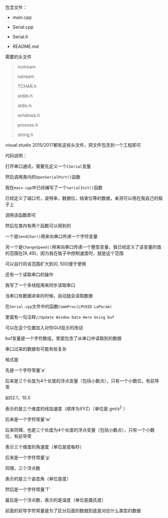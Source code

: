 包含文件：

* main.cpp

* Serial.cpp

* Serial.h

* README.md

需要的头文件

>iostream
>
>sstream
>
>TCHAR.h
>
>stdlib.h
>
>stdio.h
>
>windows.h
>
>process.h
>
>string.h

visual studio 2015/2017都有这些头文件，把文件包含到一个工程即可



代码说明：

打开串口通讯，需要先定义一个`CSerial`变量

然后调用类内的`OpenSerialPort()`函数

我在`main.cpp`中已经编写了一个`serialInit()`函数

已经定义了端口号，波特率，数据位，结束位等的数据，亲测可以用在我自己的板子上

调用该函数即可

然后在类内有两个函数可以用到的

一个是`SendChar()`用来向串口传递一个字符变量

另一个是`ChangeSpeed()`用来向串口传递一个整型变量，我已经定义了该变量的值的范围在$[9,49]$，因为我在板子中控制速度时，就是这个范围

可以自行将该范围扩大到$[0,100]$便于使用



还有一个读取串口的操作

我写了一个多线程用来同步读取串口

当串口有数据进来的时候，自动就会读取数据

在`Serial.cpp`文件中的函数`CommProc(LPVOID LaParam)`

里面有一句注释`//Update Window Data Here Using buf`

可以在这个位置加入对你GUI显示的改动

buf变量是一个字符数组，里面包含了从串口中读取到的数据

串口过来的数据有可能有些复杂

格式是

先是一个字符常量'a'

后来是三个长度为4个长度的浮点变量（包括小数点），只有一个小数位，有前导零

如$02.1$，$10.5$

表示的是三个维度的线加速度（顺序为XYZ）（单位是  g$m/s^2$  ）

后来是一个字符常量'w'

后来同理，也是三个长度为4个长度的浮点变量（包括小数点），只有一个小数位，有前导零

表示三个维度的角速度（单位是度每秒）

后来是一个字符常量'g'

同理，三个浮点数

表示的是三个姿态角（单位是度）

然后是一个字符常量'T'

最后是一个浮点数，表示的是温度（单位是摄氏度）



前面的前导字符常量是为了区分后面的数据到底是对应什么类型的数据


